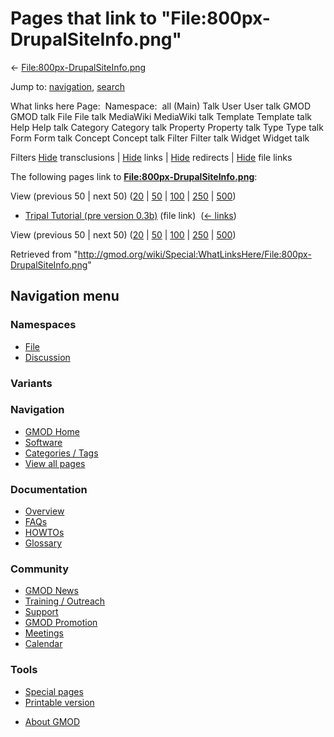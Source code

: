 <div id="mw-page-base" class="noprint">

</div>

<div id="mw-head-base" class="noprint">

</div>

<div id="content" class="mw-body" role="main">

<span id="top"></span>

<div id="mw-js-message" style="display:none;">

</div>



# <span dir="auto">Pages that link to "File:800px-DrupalSiteInfo.png"</span>

<div id="bodyContent">

<div id="contentSub">

←
[File:800px-DrupalSiteInfo.png](/wiki/File:800px-DrupalSiteInfo.png "File:800px-DrupalSiteInfo.png")

</div>

<div id="jump-to-nav" class="mw-jump">

Jump to: [navigation](#mw-navigation), [search](#p-search)

</div>

<div id="mw-content-text">

What links here Page:  Namespace:  all (Main) Talk User User talk GMOD
GMOD talk File File talk MediaWiki MediaWiki talk Template Template talk
Help Help talk Category Category talk Property Property talk Type Type
talk Form Form talk Concept Concept talk Filter Filter talk Widget
Widget talk

Filters
[Hide](/mediawiki/index.php?title=Special:WhatLinksHere/File:800px-DrupalSiteInfo.png&hidetrans=1 "Special:WhatLinksHere/File:800px-DrupalSiteInfo.png")
transclusions \|
[Hide](/mediawiki/index.php?title=Special:WhatLinksHere/File:800px-DrupalSiteInfo.png&hidelinks=1 "Special:WhatLinksHere/File:800px-DrupalSiteInfo.png")
links \|
[Hide](/mediawiki/index.php?title=Special:WhatLinksHere/File:800px-DrupalSiteInfo.png&hideredirs=1 "Special:WhatLinksHere/File:800px-DrupalSiteInfo.png")
redirects \|
[Hide](/mediawiki/index.php?title=Special:WhatLinksHere/File:800px-DrupalSiteInfo.png&hideimages=1 "Special:WhatLinksHere/File:800px-DrupalSiteInfo.png")
file links

The following pages link to
**[File:800px-DrupalSiteInfo.png](/wiki/File:800px-DrupalSiteInfo.png "File:800px-DrupalSiteInfo.png")**:

View (previous 50 \| next 50)
([20](/mediawiki/index.php?title=Special:WhatLinksHere/File:800px-DrupalSiteInfo.png&limit=20 "Special:WhatLinksHere/File:800px-DrupalSiteInfo.png")
\|
[50](/mediawiki/index.php?title=Special:WhatLinksHere/File:800px-DrupalSiteInfo.png&limit=50 "Special:WhatLinksHere/File:800px-DrupalSiteInfo.png")
\|
[100](/mediawiki/index.php?title=Special:WhatLinksHere/File:800px-DrupalSiteInfo.png&limit=100 "Special:WhatLinksHere/File:800px-DrupalSiteInfo.png")
\|
[250](/mediawiki/index.php?title=Special:WhatLinksHere/File:800px-DrupalSiteInfo.png&limit=250 "Special:WhatLinksHere/File:800px-DrupalSiteInfo.png")
\|
[500](/mediawiki/index.php?title=Special:WhatLinksHere/File:800px-DrupalSiteInfo.png&limit=500 "Special:WhatLinksHere/File:800px-DrupalSiteInfo.png"))

- [Tripal Tutorial (pre version
  0.3b)](/wiki/Tripal_Tutorial_(pre_version_0.3b) "Tripal Tutorial (pre version 0.3b)")
  (file link) ‎ <span class="mw-whatlinkshere-tools">([←
  links](/mediawiki/index.php?title=Special:WhatLinksHere&target=Tripal+Tutorial+%28pre+version+0.3b%29 "Special:WhatLinksHere"))</span>

View (previous 50 \| next 50)
([20](/mediawiki/index.php?title=Special:WhatLinksHere/File:800px-DrupalSiteInfo.png&limit=20 "Special:WhatLinksHere/File:800px-DrupalSiteInfo.png")
\|
[50](/mediawiki/index.php?title=Special:WhatLinksHere/File:800px-DrupalSiteInfo.png&limit=50 "Special:WhatLinksHere/File:800px-DrupalSiteInfo.png")
\|
[100](/mediawiki/index.php?title=Special:WhatLinksHere/File:800px-DrupalSiteInfo.png&limit=100 "Special:WhatLinksHere/File:800px-DrupalSiteInfo.png")
\|
[250](/mediawiki/index.php?title=Special:WhatLinksHere/File:800px-DrupalSiteInfo.png&limit=250 "Special:WhatLinksHere/File:800px-DrupalSiteInfo.png")
\|
[500](/mediawiki/index.php?title=Special:WhatLinksHere/File:800px-DrupalSiteInfo.png&limit=500 "Special:WhatLinksHere/File:800px-DrupalSiteInfo.png"))

</div>

<div class="printfooter">

Retrieved from
"<http://gmod.org/wiki/Special:WhatLinksHere/File:800px-DrupalSiteInfo.png>"

</div>

<div id="catlinks" class="catlinks catlinks-allhidden">

</div>

<div class="visualClear">

</div>

</div>

</div>

<div id="mw-navigation">

## Navigation menu

<div id="mw-head">



<div id="left-navigation">

<div id="p-namespaces" class="vectorTabs" role="navigation"
aria-labelledby="p-namespaces-label">

### Namespaces

- <span id="ca-nstab-image"><a href="/wiki/File:800px-DrupalSiteInfo.png" accesskey="c"
  title="View the file page [c]">File</a></span>
- <span id="ca-talk"><a
  href="/mediawiki/index.php?title=File_talk:800px-DrupalSiteInfo.png&amp;action=edit&amp;redlink=1"
  accesskey="t"
  title="Discussion about the content page [t]">Discussion</a></span>

</div>

<div id="p-variants" class="vectorMenu emptyPortlet" role="navigation"
aria-labelledby="p-variants-label">

### 

### Variants[](#)

<div class="menu">

</div>

</div>

</div>





</div>

</div>

</div>

<div id="mw-panel">

<div id="p-logo" role="banner">

<a href="/wiki/Main_Page"
style="background-image: url(http://gmod.org/images/GMOD-cogs.png);"
title="Visit the main page"></a>

</div>

<div id="p-Navigation" class="portal" role="navigation"
aria-labelledby="p-Navigation-label">

### Navigation

<div class="body">

- <span id="n-GMOD-Home">[GMOD Home](/wiki/Main_Page)</span>
- <span id="n-Software">[Software](/wiki/GMOD_Components)</span>
- <span id="n-Categories-.2F-Tags">[Categories /
  Tags](/wiki/Categories)</span>
- <span id="n-View-all-pages">[View all
  pages](/wiki/Special:AllPages)</span>

</div>

</div>

<div id="p-Documentation" class="portal" role="navigation"
aria-labelledby="p-Documentation-label">

### Documentation

<div class="body">

- <span id="n-Overview">[Overview](/wiki/Overview)</span>
- <span id="n-FAQs">[FAQs](/wiki/Category:FAQ)</span>
- <span id="n-HOWTOs">[HOWTOs](/wiki/Category:HOWTO)</span>
- <span id="n-Glossary">[Glossary](/wiki/Glossary)</span>

</div>

</div>

<div id="p-Community" class="portal" role="navigation"
aria-labelledby="p-Community-label">

### Community

<div class="body">

- <span id="n-GMOD-News">[GMOD News](/wiki/GMOD_News)</span>
- <span id="n-Training-.2F-Outreach">[Training /
  Outreach](/wiki/Training_and_Outreach)</span>
- <span id="n-Support">[Support](/wiki/Support)</span>
- <span id="n-GMOD-Promotion">[GMOD
  Promotion](/wiki/GMOD_Promotion)</span>
- <span id="n-Meetings">[Meetings](/wiki/Meetings)</span>
- <span id="n-Calendar">[Calendar](/wiki/Calendar)</span>

</div>

</div>

<div id="p-tb" class="portal" role="navigation"
aria-labelledby="p-tb-label">

### Tools

<div class="body">

- <span id="t-specialpages"><a href="/wiki/Special:SpecialPages" accesskey="q"
  title="A list of all special pages [q]">Special pages</a></span>
- <span id="t-print"><a
  href="/mediawiki/index.php?title=Special:WhatLinksHere/File:800px-DrupalSiteInfo.png&amp;printable=yes"
  rel="alternate" accesskey="p"
  title="Printable version of this page [p]">Printable version</a></span>

</div>

</div>

</div>

</div>

<div id="footer" role="contentinfo">

- <span id="footer-places-about">[About
  GMOD](/wiki/GMOD:About "GMOD:About")</span>

<!-- -->






</div>
